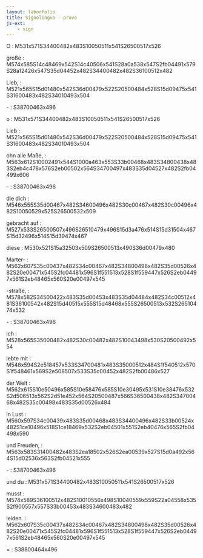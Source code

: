```yaml
---
layout: laborfolio
title: Signolingvo - provo
js-ext:
    - sign
---
```


<script src="https://unpkg.com/@sutton-signwriting/core@1.6.0"></script>
<script src="https://unpkg.com/@sutton-signwriting/core@1.6.0/fsw/fsw.js"></script>
<script src="https://unpkg.com/@sutton-signwriting/font-ttf@1.5.2"></script>

<style>
    @font-face {
    font-family: "SuttonSignWritingLine";
    src: 
        local('SuttonSignWritingLine'),
        url('https://unpkg.com/@sutton-signwriting/font-ttf@1.0.0/font/SuttonSignWritingLine.ttf') format('truetype');
    }
    @font-face {
    font-family: "SuttonSignWritingFill";
    src: 
        local('SuttonSignWritingFill'),
        url('https://unpkg.com/@sutton-signwriting/font-ttf@1.0.0/font/SuttonSignWritingFill.ttf') format('truetype');
    }
    @font-face {
    font-family: "SuttonSignWritingOneD";
    src: 
        local('SuttonSignWritingOneD'),
        url('https://unpkg.com/@sutton-signwriting/font-ttf@1.0.0/font/SuttonSignWritingOneD.ttf') format('truetype');
    }

    dl {
        columns: 2;
        border-left: 2px dotted black;
        column-rule: 2px dotted black;        
    }

    dt {
        font-size: xx-large;
        border-top: 1px dotted silver;
        padding-left: 1em;
    }

    dd {
        break-before: avoid;
        text-align: center;
    }

    dd span {
        display: none;
    }

    td:first-of-type {
        font-size: xx-large;
        text-align: right;
    }

    td:nth-of-type(2) {
        text-align: center;
    }

    td:nth-of-type(2) span {
        display: none;
    }

</style>

<script>
    function desegnu_gestojn() {
        document.querySelectorAll("table,dl").forEach((container) => {
            container.querySelectorAll("td,dd").forEach((td) => {
                const gesto = td.textContent;
                if (gesto.match(/^M\d{3}/)) {
                    td.setAttribute("data-sgn",gesto);
                    td.innerHTML = ssw.ttf.fsw.signSvg(gesto);
                } else if (gesto.match(/^S\d{3}/)) {
                    td.setAttribute("data-sgn",gesto);
                    td.innerHTML = ssw.ttf.fsw.symbolSvg(gesto);
                }
            });
        });
    }


    window.onload = () => {
        desegnu_gestojn();
    }
</script>

O
: M531x571S34400482x483S10050511x541S26500517x526

große 
: M574x585S14c48469x542S14c40506x541S28a0a538x547S2fb04491x579S28a12426x547S35d04452x482S34400482x482S36100512x482

Lieb, 
: M521x565S15d01480x542S36d00479x522S20500484x528S15d09475x541S31600483x482S34010493x504

\- 
: S38700463x496 

o
: M531x571S34400482x483S10050511x541S26500517x526

Lieb
: M521x565S15d01480x542S36d00479x522S20500484x528S15d09475x541S31600483x482S34010493x504

ohn alle Maße, 
: M563x612S10002491x544S1000a463x553S33b00468x483S34800438x483S2eb4c478x576S2eb00502x564S34700497x483S35d04527x482S2fb04499x606

\- 
: S38700463x496

die dich
: M546x555S35d00467x482S34600496x482S30c00467x482S30c00496x482S10050529x525S26500532x509 

gebracht auf
: M527x533S26500507x496S26510479x496S15d3a476x514S15d31504x467S15d32496x514S15d39474x467 

diese
: M530x521S15a32503x509S26500513x490S36d00479x480 

Marter- 
: M562x607S35c00437x482S34c00467x482S34800498x482S35d00526x482S20e00471x545S2fc04481x596S1f551513x528S1f559447x526S2eb04497x561S2eb48465x560S20e00497x545

-straße,
: M578x582S34500422x483S35d00453x483S35d04484x482S34c00512x481S36100542x482S15d40515x555S15d48468x555S26500513x532S26510474x532

\- 
: S38700463x496

ich 
: M528x565S35000482x482S30c00482x482S10043498x530S20500492x554 

lebte mit
: M548x594S2e518457x533S34700481x483S35000512x484S1f540512x570S1f548461x569S2e508507x533S35c00452x482S2fb00486x527

der Welt 
: M562x615S10e50496x585S10e58476x585S10e30495x531S10e38476x532S2d506513x562S2d51e452x564S20500487x566S36500438x482S34700468x482S35c00498x483S35d00526x484

in Lust
: M560x597S34c00439x483S35d00468x483S34400496x482S33b00524x482S1ce10496x518S1ce18469x532S2eb04501x551S2eb40476x565S2fb04498x590

und Freuden,
: M563x583S31400482x483S2ea18502x526S2ea00539x527S15d0a492x564S15d02536x563S2fb04521x555 

\- 
: S38700463x496

und du
: M531x571S34400482x483S10050511x541S26500517x526 

musst
: M574x589S36100512x482S10010556x498S10040559x559S22a04558x535S2f900557x557S33b00453x483S34600483x482

leiden. 
: M562x607S35c00437x482S34c00467x482S34800498x482S35d00526x482S20e00471x545S2fc04481x596S1f551513x528S1f559447x526S2eb04497x561S2eb48465x560S20e00497x545 

\= 
: S38800464x496
